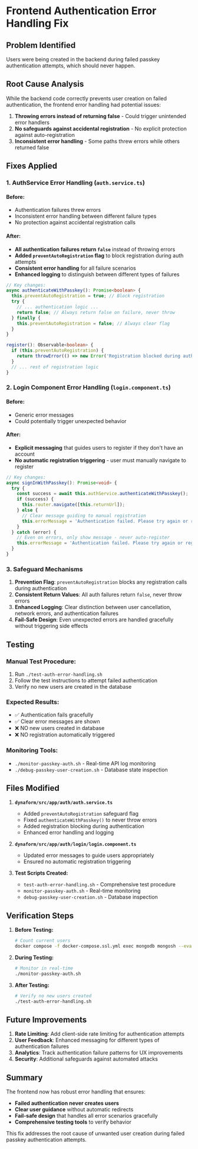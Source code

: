 # Frontend Authentication Error Handling Fix

## Problem Identified
Users were being created in the backend during failed passkey authentication attempts, which should never happen.

## Root Cause Analysis
While the backend code correctly prevents user creation on failed authentication, the frontend error handling had potential issues:

1. **Throwing errors instead of returning false** - Could trigger unintended error handlers
2. **No safeguards against accidental registration** - No explicit protection against auto-registration
3. **Inconsistent error handling** - Some paths threw errors while others returned false

## Fixes Applied

### 1. AuthService Error Handling (`auth.service.ts`)

#### Before:
- Authentication failures threw errors
- Inconsistent error handling between different failure types
- No protection against accidental registration calls

#### After:
- **All authentication failures return `false`** instead of throwing errors
- **Added `preventAutoRegistration` flag** to block registration during auth attempts
- **Consistent error handling** for all failure scenarios
- **Enhanced logging** to distinguish between different types of failures

```typescript
// Key changes:
async authenticateWithPasskey(): Promise<boolean> {
  this.preventAutoRegistration = true; // Block registration
  try {
    // ... authentication logic ...
    return false; // Always return false on failure, never throw
  } finally {
    this.preventAutoRegistration = false; // Always clear flag
  }
}

register(): Observable<boolean> {
  if (this.preventAutoRegistration) {
    return throwError(() => new Error('Registration blocked during auth'));
  }
  // ... rest of registration logic
}
```

### 2. Login Component Error Handling (`login.component.ts`)

#### Before:
- Generic error messages
- Could potentially trigger unexpected behavior

#### After:
- **Explicit messaging** that guides users to register if they don't have an account
- **No automatic registration triggering** - user must manually navigate to register

```typescript
// Key changes:
async signInWithPasskey(): Promise<void> {
  try {
    const success = await this.authService.authenticateWithPasskey();
    if (success) {
      this.router.navigate([this.returnUrl]);
    } else {
      // Clear message guiding to manual registration
      this.errorMessage = 'Authentication failed. Please try again or register if you don\'t have an account.';
    }
  } catch (error) {
    // Even on errors, only show message - never auto-register
    this.errorMessage = 'Authentication failed. Please try again or register if you don\'t have an account.';
  }
}
```

### 3. Safeguard Mechanisms

1. **Prevention Flag**: `preventAutoRegistration` blocks any registration calls during authentication
2. **Consistent Return Values**: All auth failures return `false`, never throw errors
3. **Enhanced Logging**: Clear distinction between user cancellation, network errors, and authentication failures
4. **Fail-Safe Design**: Even unexpected errors are handled gracefully without triggering side effects

## Testing

### Manual Test Procedure:
1. Run `./test-auth-error-handling.sh`
2. Follow the test instructions to attempt failed authentication
3. Verify no new users are created in the database

### Expected Results:
- ✅ Authentication fails gracefully
- ✅ Clear error messages are shown
- ❌ NO new users created in database
- ❌ NO registration automatically triggered

### Monitoring Tools:
- `./monitor-passkey-auth.sh` - Real-time API log monitoring
- `./debug-passkey-user-creation.sh` - Database state inspection

## Files Modified

1. **`dynaform/src/app/auth/auth.service.ts`**
   - Added `preventAutoRegistration` safeguard flag
   - Fixed `authenticateWithPasskey()` to never throw errors
   - Added registration blocking during authentication
   - Enhanced error handling and logging

2. **`dynaform/src/app/auth/login/login.component.ts`**
   - Updated error messages to guide users appropriately
   - Ensured no automatic registration triggering

3. **Test Scripts Created:**
   - `test-auth-error-handling.sh` - Comprehensive test procedure
   - `monitor-passkey-auth.sh` - Real-time monitoring
   - `debug-passkey-user-creation.sh` - Database inspection

## Verification Steps

1. **Before Testing:**
   ```bash
   # Count current users
   docker compose -f docker-compose.ssl.yml exec mongodb mongosh --eval "use doc2formjson; db.users.countDocuments();"
   ```

2. **During Testing:**
   ```bash
   # Monitor in real-time
   ./monitor-passkey-auth.sh
   ```

3. **After Testing:**
   ```bash
   # Verify no new users created
   ./test-auth-error-handling.sh
   ```

## Future Improvements

1. **Rate Limiting**: Add client-side rate limiting for authentication attempts
2. **User Feedback**: Enhanced messaging for different types of authentication failures
3. **Analytics**: Track authentication failure patterns for UX improvements
4. **Security**: Additional safeguards against automated attacks

## Summary

The frontend now has robust error handling that ensures:
- **Failed authentication never creates users**
- **Clear user guidance** without automatic redirects
- **Fail-safe design** that handles all error scenarios gracefully
- **Comprehensive testing tools** to verify behavior

This fix addresses the root cause of unwanted user creation during failed passkey authentication attempts.
